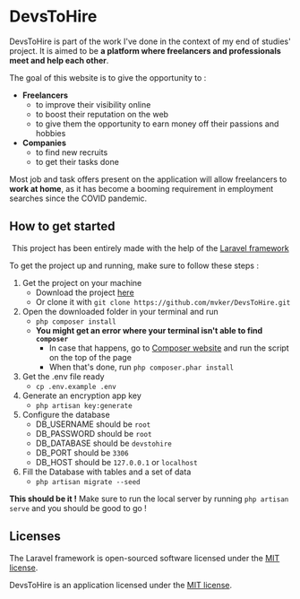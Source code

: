 # DevsToHire

DevsToHire is part of the work I've done in the context of my end of studies' project. 
It is aimed to be **a platform where freelancers and professionals meet and help each other**.

The goal of this website is to give the opportunity to :
* **Freelancers**
    * to improve their visibility online
    * to boost their reputation on the web
    * to give them the opportunity to earn money off their passions and hobbies
* **Companies**
    * to find new recruits
    * to get their tasks done
      
Most job and task offers present on the application will allow freelancers to **work at home**, as it has become a booming requirement in employment searches since the COVID pandemic.

## How to get started
<p align="center">
This project has been entirely made with the help of the <a href="https://laravel.com/" target="_blank">Laravel framework</a>
    
To get the project up and running, make sure to follow these steps :
1. Get the project on your machine
    * Download the project <a href="https://github.com/mvker/DevsToHire/archive/refs/heads/master.zip">here</a>
    * Or clone it with `git clone https://github.com/mvker/DevsToHire.git`
1. Open the downloaded folder in your terminal and run 
    * `php composer install`
    * **You might get an error where your terminal isn't able to find `composer`**
        * In case that happens, go to <a href="https://getcomposer.org/download/" target="_blank">Composer website</a> and run the script on the top of the page
        * When that's done, run `php composer.phar install`
1. Get the .env file ready
    * `cp .env.example .env`
1. Generate an encryption app key
    * `php artisan key:generate`
1. Configure the database
    * DB_USERNAME should be `root`
    * DB_PASSWORD should be `root`
    * DB_DATABASE should be `devstohire`
    * DB_PORT should be `3306`
    * DB_HOST should be `127.0.0.1` or `localhost`
1. Fill the Database with tables and a set of data
    * `php artisan migrate --seed`
    
**This should be it !** Make sure to run the local server by running `php artisan serve` and you should be good to go !
</p>

## Licenses

The Laravel framework is open-sourced software licensed under the [MIT license](https://opensource.org/licenses/MIT).

DevsToHire is an application licensed under the [MIT license](https://opensource.org/licenses/MIT).
